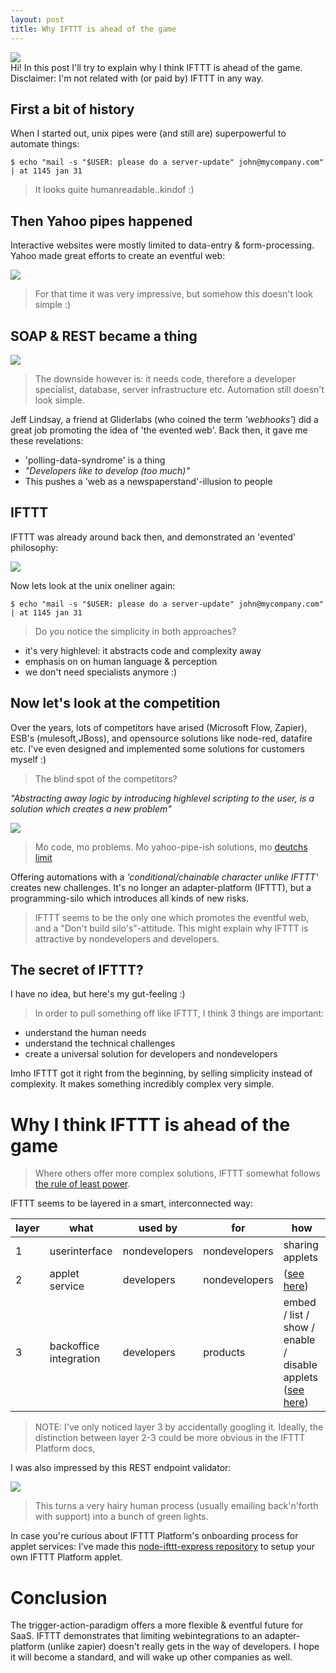 ```yaml
---
layout: post
title: Why IFTTT is ahead of the game
---
```


<img src="/public/img/ifttt.jpg"/>

<div class="message">
  Hi! In this post I'll try to explain why I think IFTTT is ahead of the game. Disclaimer: I'm not related with (or paid by) IFTTT in any way.
</div>

## First a bit of history 

When I started out, unix pipes were (and still are) superpowerful to automate things:

    $ echo "mail -s "$USER: please do a server-update" john@mycompany.com" | at 1145 jan 31

> It looks quite humanreadable..kindof :)

## Then Yahoo pipes happened 

Interactive websites were mostly limited to data-entry & form-processing.
Yahoo made great efforts to create an eventful web:

<img src="/public/img/yahoopipes.jpg"/>

> For that time it was very impressive, but somehow this doesn't look simple :)

## SOAP & REST became a thing

<img src="/public/img/rest.png"/>

> The downside however is: it needs code, therefore a developer specialist, database, server infrastructure etc. Automation still doesn't look simple.

Jeff Lindsay, a friend at Gliderlabs (who coined the term *'webhooks'*) did a great job promoting the idea of 'the evented web'.
Back then, it gave me these revelations: 

* 'polling-data-syndrome' is a thing 
* *"Developers like to develop (too much)"*
* This pushes a 'web as a newspaperstand'-illusion to people

## IFTTT 

IFTTT was already around back then, and demonstrated an 'evented' philosophy:

<img src="/public/img/ifttt-if-this-then-that.jpg"/>

Now lets look at the unix oneliner again:

    $ echo "mail -s "$USER: please do a server-update" john@mycompany.com" | at 1145 jan 31

> Do you notice the simplicity in both approaches?

* it's very highlevel: it abstracts code and complexity away 
* emphasis on on human language & perception
* we don't need specialists anymore :)

## Now let's look at the competition

Over the years, lots of competitors have arised (Microsoft Flow, Zapier), ESB's (mulesoft,JBoss), and 
opensource solutions like node-red, datafire etc.
I've even designed and implemented some solutions for customers myself :)

> The blind spot of the competitors?

*"Abstracting away logic by introducing highlevel scripting to the user, is a solution which creates a new problem"*

<img src="https://www.explainxkcd.com/wiki/images/d/d6/manuals.png" />

> Mo code, mo problems. Mo yahoo-pipe-ish solutions, mo [deutchs limit](https://en.wikipedia.org/wiki/Deutsch_limit) 

Offering automations with a *'conditional/chainable character unlike IFTTT'* creates new challenges.
It's no longer an adapter-platform (IFTTT), but a programming-silo which introduces all kinds of new risks.

> IFTTT seems to be the only one which promotes the eventful web, and a "Don't build silo's"-attitude. This might explain why IFTTT is attractive by nondevelopers and developers.

## The secret of IFTTT?

I have no idea, but here's my gut-feeling :)

> In order to pull something off like IFTTT, I think 3 things are important:

* understand the human needs
* understand the technical challenges 
* create a universal solution for developers and nondevelopers 

Imho IFTTT got it right from the beginning, by selling simplicity instead of complexity.
It makes something incredibly complex very simple.

# Why I think IFTTT is ahead of the game

> Where others offer more complex solutions, IFTTT somewhat follows [the rule of least power](https://en.wikipedia.org/wiki/Rule_of_least_power).

IFTTT seems to be layered in a smart, interconnected way:

| layer |what                | used by | for | how |
|-------|----------------|----|-----|-----|
| 1 | userinterface          | nondevelopers | nondevelopers | sharing applets |
| 2 | applet service         | developers | nondevelopers | ([see here](https://platform.ifttt.com/docs/api_reference)) |
| 3 | backoffice integration | developers | products |  embed / list / show / enable / disable applets  ([see here](https://platform.ifttt.com/docs/embedding_applets#list-applets)) |

> NOTE: I've only noticed layer 3 by accidentally googling it. Ideally, the distinction between layer 2-3 could be more obvious in the IFTTT Platform docs,

I was also impressed by this REST endpoint validator:

<img src="/public/img/ifttt-onboarding.png"/>

> This turns a very hairy human process (usually emailing back'n'forth with support) into a bunch of green lights. 

In case you're curious about IFTTT Platform's onboarding process for applet services: I've made this [node-ifttt-express repository](https://github.com/coderofsalvation/node-ifttt-express) to setup your own IFTTT Platform applet.

# Conclusion 

The trigger-action-paradigm offers a more flexible & eventful future for SaaS.
IFTTT demonstrates that limiting webintegrations to an adapter-platform (unlike zapier) doesn't really gets in the way of developers.
I hope it will become a standard, and will wake up other companies as well.


